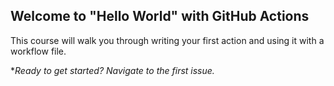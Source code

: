 ## Welcome to "Hello World" with GitHub Actions

This course will walk you through writing your first action and using it with a workflow file. 

**Ready to get started? Navigate to the first issue.*
